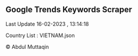 

## Google Trends Keywords Scraper 
 
Last Update 16-02-2023 , 13:14:18

Country List :
VIETNAM.json



© Abdul Muttaqin 
